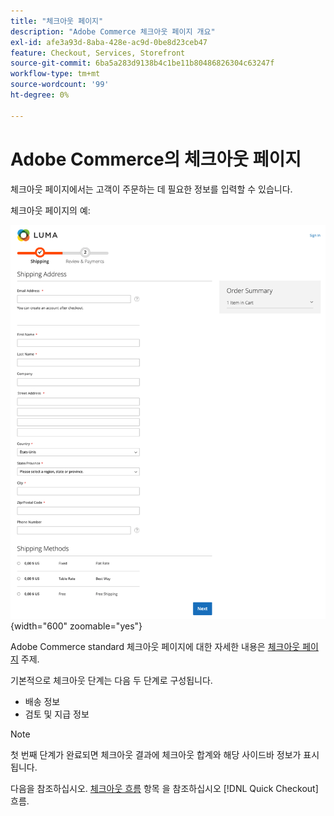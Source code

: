 ```yaml
---
title: "체크아웃 페이지"
description: "Adobe Commerce 체크아웃 페이지 개요"
exl-id: afe3a93d-8aba-428e-ac9d-0be8d23ceb47
feature: Checkout, Services, Storefront
source-git-commit: 6ba5a283d9138b4c1be11b80486826304c63247f
workflow-type: tm+mt
source-wordcount: '99'
ht-degree: 0%

---
```


# Adobe Commerce의 체크아웃 페이지

체크아웃 페이지에서는 고객이 주문하는 데 필요한 정보를 입력할 수 있습니다.

체크아웃 페이지의 예:

![체크아웃 페이지](assets/checkout-page.png){width="600" zoomable="yes"}

Adobe Commerce standard 체크아웃 페이지에 대한 자세한 내용은 [체크아웃 페이지](https://docs.magento.com/user-guide/quick-tour/checkout-page.html) 주제.

기본적으로 체크아웃 단계는 다음 두 단계로 구성됩니다.

- 배송 정보
- 검토 및 지급 정보

>[!NOTE]
>
> 첫 번째 단계가 완료되면 체크아웃 결과에 체크아웃 합계와 해당 사이드바 정보가 표시됩니다.

다음을 참조하십시오. [체크아웃 흐름](../quick-checkout/checkout-flow.md) 항목 을 참조하십시오 [!DNL Quick Checkout] 흐름.
